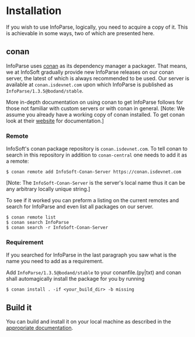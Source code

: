 # Installation

If you wish to use InfoParse, logically, you need to acquire a copy of it.
This is achievable in some ways, two of which are presented here.

## conan

InfoParse uses [conan](conan.io) as its dependency manager a packager.
That means, we at InfoSoft gradually provide new InfoParse releases on our
conan server, the latest of which is always recommended to be used.
Our server is available at `conan.isdevnet.com` upon which InfoParse is
published as `InfoParse/1.3.5@bodand/stable`. 

More in-depth documentation on using conan to get InfoParse follows for
those not familiar with custom servers or with conan in general. 
\[Note: We assume you already have a working copy of conan installed.
To get conan look at their [website](conan.io) for documentation.]

### Remote

InfoSoft's conan package repository is `conan.isdevnet.com`. 
To tell conan to search in this repository in addition to `conan-central`
one needs to add it as a remote:

```shell
$ conan remote add InfoSoft-Conan-Server https://conan.isdevnet.com  
```

\[Note: The `InfoSoft-Conan-Server` is the server's local name thus it 
can be any arbitrary locally unique string.]

To see if it worked you can preform a listing on the current remotes
and search for InfoParse and even list all packages on our server.

```shell
$ conan remote list
$ conan search InfoParse
$ conan search -r InfoSoft-Conan-Server
```

### Requirement

If you searched for InfoParse in the last paragraph you saw what is
the name you need to add as a requirement.

Add `InfoParse/1.3.5@bodand/stable` to your conanfile.(py|txt) and conan
shall automagically install the package for you by running

```shell
$ conan install . -if <your_build_dir> -b missing
``` 

## Build it

You can build and install it on your local machine as described in the 
[appropriate documentation](/build).
